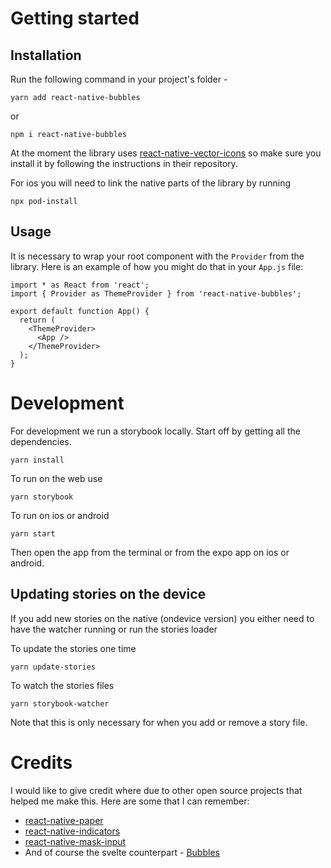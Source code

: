 # Getting started

## Installation

Run the following command in your project's folder -

```
yarn add react-native-bubbles
```

or

```
npm i react-native-bubbles
```

At the moment the library uses [react-native-vector-icons](https://github.com/oblador/react-native-vector-icons) so make sure you install it by following the instructions in their repository.

For ios you will need to link the native parts of the library by running

```
npx pod-install
```

## Usage

It is necessary to wrap your root component with the `Provider` from the library. Here is an example of how you might do that in your `App.js` file:

```
import * as React from 'react';
import { Provider as ThemeProvider } from 'react-native-bubbles';

export default function App() {
  return (
    <ThemeProvider>
      <App />
    </ThemeProvider>
  );
}
```

# Development

For development we run a storybook locally. Start off by getting all the dependencies. 

```
yarn install
```

To run on the web use

```
yarn storybook
```

To run on ios or android

```
yarn start
```

Then open the app from the terminal or from the expo app on ios or android.

## Updating stories on the device

If you add new stories on the native (ondevice version) you either need to have the watcher running or run the stories loader

To update the stories one time

```
yarn update-stories
```

To watch the stories files

```
yarn storybook-watcher
```

Note that this is only necessary for when you add or remove a story file.

# Credits

I would like to give credit where due to other open source projects that helped me make this. Here are some that I can remember:
- [react-native-paper](https://github.com/callstack/react-native-paper)
- [react-native-indicators](https://github.com/n4kz/react-native-indicators)
- [react-native-mask-input](https://github.com/CaioQuirinoMedeiros/react-native-mask-input)
- And of course the svelte counterpart - [Bubbles](https://github.com/vpanyushenko/bubbles)
